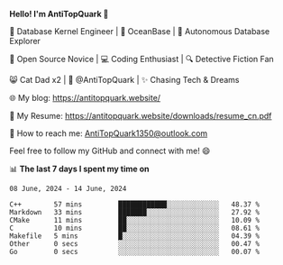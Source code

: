 
**Hello! I'm AntiTopQuark 👋**

🔧 Database Kernel Engineer | 🌊 OceanBase | 🤖 Autonomous Database Explorer

🌱 Open Source Novice | 💻 Coding Enthusiast | 🔍 Detective Fiction Fan

😸 Cat Dad x2 | 🎉 @AntiTopQuark | ✨ Chasing Tech & Dreams

🌐 My blog: https://antitopquark.website/

📄 My Resume: https://antitopquark.website/downloads/resume_cn.pdf

📧 How to reach me: AntiTopQuark1350@outlook.com

Feel free to follow my GitHub and connect with me! 😄

📊 **The last 7 days I spent my time on** 

<!--START_SECTION:waka-->
```text
08 June, 2024 - 14 June, 2024

C++        57 mins         ████████████░░░░░░░░░░░░░   48.37 % 
Markdown   33 mins         ███████░░░░░░░░░░░░░░░░░░   27.92 % 
CMake      11 mins         ██░░░░░░░░░░░░░░░░░░░░░░░   10.09 % 
C          10 mins         ██░░░░░░░░░░░░░░░░░░░░░░░   08.61 % 
Makefile   5 mins          █░░░░░░░░░░░░░░░░░░░░░░░░   04.39 % 
Other      0 secs          ░░░░░░░░░░░░░░░░░░░░░░░░░   00.47 % 
Go         0 secs          ░░░░░░░░░░░░░░░░░░░░░░░░░   00.07 %
```
<!--END_SECTION:waka-->


